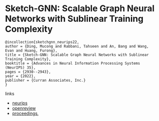 # Sketch-GNN: Scalable Graph Neural Networks with Sublinear Training Complexity

```
@incollection{sketchgnn_neurips22,
author = {Ding, Mucong and Rabbani, Tahseen and An, Bang and Wang, Evan and Huang, Furong},
title = {Sketch-GNN: Scalable Graph Neural Networks with Sublinear Training Complexity},
booktitle = {Advances in Neural Information Processing Systems (NeurIPS) 35},
pages = {2930--2943},
year = {2022},
publisher = {Curran Associates, Inc.}
}
```

links
- [neurips](https://nips.cc/Conferences/2022/Schedule?showEvent=53872)
- [openreview](https://openreview.net/forum?id=4PJbcrW_7wC)
- [proceedings](https://papers.nips.cc//paper_files/paper/2022/hash/1385753b9661cd2d9f2cb8958dec985b-Abstract-Conference.html),
